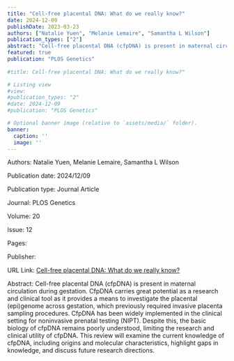 ```yaml
---
title: "Cell-free placental DNA: What do we really know?"
date: 2024-12-09
publishDate: 2023-03-23
authors: ["Natalie Yuen", "Melanie Lemaire", "Samantha L Wilson"]
publication_types: ["2"]
abstract: "Cell-free placental DNA (cfpDNA) is present in maternal circulation during gestation. CfpDNA carries great potential as a research and clinical tool as it provides a means to investigate the placental (epi)genome across gestation, which previously required invasive placenta sampling procedures. CfpDNA has been widely implemented in the clinical setting for noninvasive prenatal testing (NIPT). Despite this, the basic biology of cfpDNA remains poorly understood, limiting the research and clinical utility of cfpDNA. This review will examine the current knowledge of cfpDNA, including origins and molecular characteristics, highlight gaps in knowledge, and discuss future research directions."
featured: true
publication: "PLOS Genetics"
  
#title: Cell-free placental DNA: What do we really know?"

# Listing view
#view: 
#publication_types: "2"
#date: 2024-12-09
#publication: "PLOS Genetics"

# Optional banner image (relative to `assets/media/` folder).
banner:
  caption: ''
  image: ''
---
```

Authors: Natalie Yuen, Melanie Lemaire, Samantha L Wilson

Publication date: 2024/12/09

Publication type: Journal Article

Journal: PLOS Genetics

Volume: 20

Issue: 12

Pages: 

Publisher:

URL Link: [Cell-free placental DNA: What do we really know?](https://journals.plos.org/plosgenetics/article?id=10.1371/journal.pgen.1011484)

Abstract: Cell-free placental DNA (cfpDNA) is present in maternal circulation during gestation. CfpDNA carries great potential as a research and clinical tool as it provides a means to investigate the placental (epi)genome across gestation, which previously required invasive placenta sampling procedures. CfpDNA has been widely implemented in the clinical setting for noninvasive prenatal testing (NIPT). Despite this, the basic biology of cfpDNA remains poorly understood, limiting the research and clinical utility of cfpDNA. This review will examine the current knowledge of cfpDNA, including origins and molecular characteristics, highlight gaps in knowledge, and discuss future research directions.
